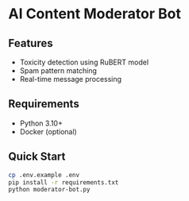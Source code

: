 # AI Content Moderator Bot

## Features
- Toxicity detection using RuBERT model
- Spam pattern matching
- Real-time message processing

## Requirements
- Python 3.10+
- Docker (optional)

## Quick Start
```bash
cp .env.example .env
pip install -r requirements.txt
python moderator-bot.py
